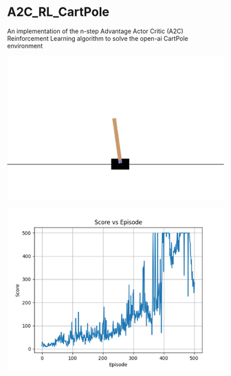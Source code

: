 # A2C_RL_CartPole
An implementation of the n-step Advantage Actor Critic (A2C) Reinforcement Learning algorithm to solve the open-ai CartPole environment

![](https://github.com/TylerReimer13/A2C_RL_CartPole/blob/master/cartpole_ss.jpg)

![](https://github.com/TylerReimer13/A2C_RL_CartPole/blob/master/A2C_CartPole.png)
